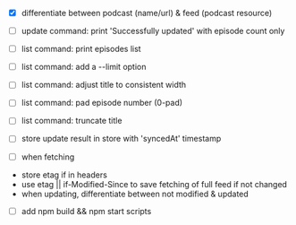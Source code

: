 * [x] differentiate between podcast (name/url) & feed (podcast resource)

* [ ] update command: print 'Successfully updated' with episode count only

* [ ] list command: print episodes list
 * [ ] list command: add a --limit option
 * [ ] list command: adjust title to consistent width
 * [ ] list command: pad episode number (0-pad)
 * [ ] list command: truncate title

* [ ] store update result in store with 'syncedAt' timestamp
* [ ] when fetching
 - store etag if in headers
 - use etag || if-Modified-Since to save fetching of full feed if not changed
 - when updating, differentiate between not modified & updated

* [ ] add npm build && npm start scripts
